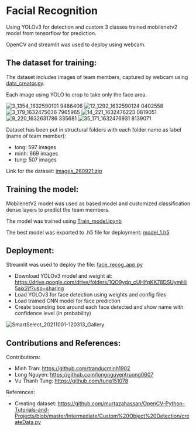 # Facial Recognition
Using YOLOv3 for detection and custom 3 classes trained mobilenetv2 model from tensorflow for prediction.

OpenCV and streamlit was used to deploy using webcam.

## The dataset for training:
The dataset includes images of team members, captured by webcam using [data_creator.py](https://github.com/tranducminh1902/facial-recognition/blob/main/data_creator.py).

Each image using YOLO to crop to take only the face area.

![3_1354_1632590101 9486406](https://user-images.githubusercontent.com/86507088/135449194-01263d60-cb74-4fa2-a741-432f935b7d68.png)
![12_1292_1632590124 0402558](https://user-images.githubusercontent.com/86507088/135449214-5c0c1ee0-8655-485f-8186-95b120bee9e0.png)
![3_179_1632475036 7965965](https://user-images.githubusercontent.com/86507088/135449731-b8cd61bf-1464-4d5a-b938-3d7c05ff359b.png)
![14_221_1632476223 0819051](https://user-images.githubusercontent.com/86507088/135449745-4945a282-b575-4c65-b319-9118b44d9198.png)
![9_220_1632631786 335681](https://user-images.githubusercontent.com/86507088/135449570-2242dba3-3cf7-4c07-bcdd-e02e2d09e7b6.png)
![35_171_1632476931 8139071](https://user-images.githubusercontent.com/86507088/135449623-084ec616-0206-4c34-8371-21af85381568.png)

Dataset has been put in structural folders with each folder name as label (name of team member):
- long: 597 images
- minh: 669 images
- tung: 507 images


Link for the dataset: [images_260921.zip](https://drive.google.com/file/d/1ESfbGrmAJxO5kLWmIENmFPW44ZukXJeC/view?usp=sharing)

## Training the model:
MobilenetV2 model was used as based model and customized classification dense layers to predict the team members.

The model was trained using [Train_model.ipynb](https://github.com/tranducminh1902/facial-recognition/blob/main/Train_model.ipynb)

The best model was exported to .h5 file for deployment: [model_1.h5](https://github.com/tranducminh1902/facial-recognition/blob/main/prediction_model/model_1.h5)

## Deployment:
Streamlit was used to deploy the file: [face_recog_app.py](https://github.com/tranducminh1902/facial-recognition/blob/main/face_recog_app.py)
- Download YOLOv3 model and weight at: https://drive.google.com/drive/folders/1QO9ydq_cUHlfpKK78DSUymHii5aix2jf?usp=sharing
- Load YOLOv3 for face detection using weights and config files
- Load trained CNN model for face prediction
- Create bounding box around each face detected and show name with confidence level (in probability)

![SmartSelect_20211001-120313_Gallery](https://user-images.githubusercontent.com/86507088/135598198-c13c34f0-4f59-4e69-8463-885df7e48384.gif)

## Contributions and References:
Contributions:
- Minh Tran: https://github.com/tranducminh1902
- Long Nguyen: https://github.com/longnguyentruong0607
- Vu Thanh Tung: https://github.com/tung151078

References:
- Creating dataset: https://github.com/murtazahassan/OpenCV-Python-Tutorials-and-Projects/blob/master/Intermediate/Custom%20Object%20Detection/createData.py
